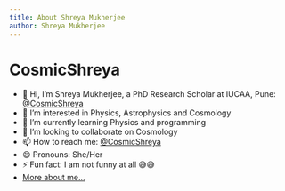 ```yaml
---
title: About Shreya Mukherjee
author: Shreya Mukherjee
---
```

# CosmicShreya

* 👋 Hi, I’m Shreya Mukherjee, a PhD Research Scholar at IUCAA, Pune: [@CosmicShreya](https://github.com/CosmicShreya/CosmicShreya)
* 👀 I’m interested in Physics, Astrophysics and Cosmology
* 🌱 I’m currently learning Physics and programming
* 💞️ I’m looking to collaborate on Cosmology
* 📫 How to reach me: [@CosmicShreya](https://github.com/CosmicShreya/CosmicShreya)
* 😄 Pronouns: She/Her
* ⚡ Fun fact: I am not funny at all 😅😅
* [More about me...](./about.md)
